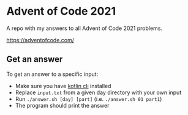 # Advent of Code 2021
A repo with my answers to all Advent of Code 2021 problems. 

https://adventofcode.com/

## Get an answer

To get an answer to a specific input:
- Make sure you have [kotlin cli](https://kotlinlang.org/docs/command-line.html#sdkman) installed
- Replace `input.txt` from a given day directory with your own input
- Run `./answer.sh [day] [part]` (i.e. `./answer.sh 01 part1`)
- The program should print the answer

